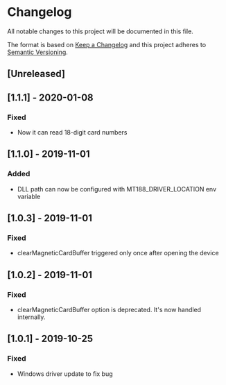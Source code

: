 # Changelog

All notable changes to this project will be documented in this file.

The format is based on [Keep a Changelog](http://keepachangelog.com/en/1.0.0/)
and this project adheres to [Semantic Versioning](http://semver.org/spec/v2.0.0.html).

## [Unreleased]

## [1.1.1] - 2020-01-08
### Fixed
- Now it can read 18-digit card numbers

## [1.1.0] - 2019-11-01
### Added
- DLL path can now be configured with MT188_DRIVER_LOCATION env variable

## [1.0.3] - 2019-11-01
### Fixed
- clearMagneticCardBuffer triggered only once after opening the device

## [1.0.2] - 2019-11-01
### Fixed
- clearMagneticCardBuffer option is deprecated. It's now handled internally.

## [1.0.1] - 2019-10-25
### Fixed
- Windows driver update to fix bug
